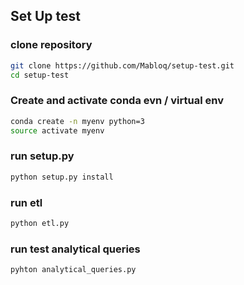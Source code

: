 ## Set Up test

### clone repository
```bash
git clone https://github.com/Mabloq/setup-test.git
cd setup-test
```

### Create and activate conda evn / virtual env
```bash
conda create -n myenv python=3
source activate myenv
```
### run setup.py
```bash
python setup.py install
```

### run etl
```bash
python etl.py
```

### run test analytical queries
```bash
pyhton analytical_queries.py
```